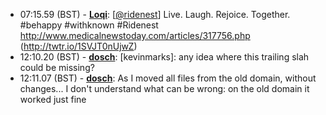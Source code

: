 * <a id="07:15.59">07:15.59 (BST)</a> - __[Loqi](https://github.com/Loqi)__: [<a href="https://twitter.com/ridenest">@ridenest</a>] Live. Laugh. Rejoice. Together. #behappy #withknown #Ridenest http://www.medicalnewstoday.com/articles/317756.php (http://twtr.io/1SVJT0nUjwZ)
* <a id="12:10.20">12:10.20 (BST)</a> - __[dosch](https://github.com/dosch)__: [kevinmarks]: any idea where this trailing slah could be missing?
* <a id="12:11.07">12:11.07 (BST)</a> - __[dosch](https://github.com/dosch)__: As I moved all files from the old domain, without changes... I don't understand what can be wrong: on the old domain it worked just fine
